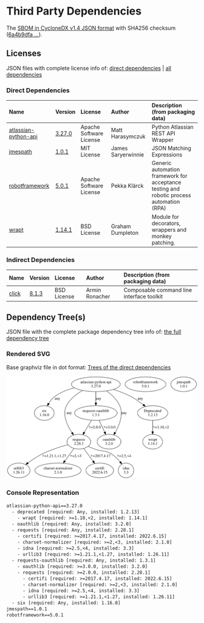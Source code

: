 # Third Party Dependencies

<!--[[[fill sbom_sha256()]]]-->
The [SBOM in CycloneDX v1.4 JSON format](https://github.com/sthagen/pilli/blob/default/sbom.json) with SHA256 checksum ([6a4b9dfa ...](https://raw.githubusercontent.com/sthagen/pilli/default/sbom.json.sha256 "sha256:6a4b9dfabf7a2477794c8384df630eefa30d88d2459aecf8e5b1207ec3724cc0")).
<!--[[[end]]] (checksum: e42e37b3c2ab3ad83c0ca1a404cef745)-->
## Licenses 

JSON files with complete license info of: [direct dependencies](direct-dependency-licenses.json) | [all dependencies](all-dependency-licenses.json)

### Direct Dependencies

<!--[[[fill direct_dependencies_table()]]]-->
| Name                                                                          | Version                                                         | License                 | Author             | Description (from packaging data)                                                        |
|:------------------------------------------------------------------------------|:----------------------------------------------------------------|:------------------------|:-------------------|:-----------------------------------------------------------------------------------------|
| [atlassian-python-api](https://github.com/atlassian-api/atlassian-python-api) | [3.27.0](https://pypi.org/project/atlassian-python-api/3.27.0/) | Apache Software License | Matt Harasymczuk   | Python Atlassian REST API Wrapper                                                        |
| [jmespath](https://github.com/jmespath/jmespath.py)                           | [1.0.1](https://pypi.org/project/jmespath/1.0.1/)               | MIT License             | James Saryerwinnie | JSON Matching Expressions                                                                |
| [robotframework](https://robotframework.org/)                                 | [5.0.1](https://pypi.org/project/robotframework/5.0.1/)         | Apache Software License | Pekka Klärck       | Generic automation framework for acceptance testing and robotic process automation (RPA) |
| [wrapt](https://github.com/GrahamDumpleton/wrapt)                             | [1.14.1](https://pypi.org/project/wrapt/1.14.1/)                | BSD License             | Graham Dumpleton   | Module for decorators, wrappers and monkey patching.                                     |
<!--[[[end]]] (checksum: 32f1fdcb117d9956ce3873a127f3b422)-->

### Indirect Dependencies

<!--[[[fill indirect_dependencies_table()]]]-->
| Name                                          | Version                                        | License     | Author         | Description (from packaging data)         |
|:----------------------------------------------|:-----------------------------------------------|:------------|:---------------|:------------------------------------------|
| [click](https://palletsprojects.com/p/click/) | [8.1.3](https://pypi.org/project/click/8.1.3/) | BSD License | Armin Ronacher | Composable command line interface toolkit |
<!--[[[end]]] (checksum: dc3a866a7aa3332404bde3da87727cb9)-->

## Dependency Tree(s)

JSON file with the complete package dependency tree info of: [the full dependency tree](package-dependency-tree.json)

### Rendered SVG

Base graphviz file in dot format: [Trees of the direct dependencies](package-dependency-tree.dot.txt)

<img src="./package-dependency-tree.svg" alt="Trees of the direct dependencies" title="Trees of the direct dependencies"/>

### Console Representation

<!--[[[fill dependency_tree_console_text()]]]-->
````console
atlassian-python-api==3.27.0
  - deprecated [required: Any, installed: 1.2.13]
    - wrapt [required: >=1.10,<2, installed: 1.14.1]
  - oauthlib [required: Any, installed: 3.2.0]
  - requests [required: Any, installed: 2.28.1]
    - certifi [required: >=2017.4.17, installed: 2022.6.15]
    - charset-normalizer [required: >=2,<3, installed: 2.1.0]
    - idna [required: >=2.5,<4, installed: 3.3]
    - urllib3 [required: >=1.21.1,<1.27, installed: 1.26.11]
  - requests-oauthlib [required: Any, installed: 1.3.1]
    - oauthlib [required: >=3.0.0, installed: 3.2.0]
    - requests [required: >=2.0.0, installed: 2.28.1]
      - certifi [required: >=2017.4.17, installed: 2022.6.15]
      - charset-normalizer [required: >=2,<3, installed: 2.1.0]
      - idna [required: >=2.5,<4, installed: 3.3]
      - urllib3 [required: >=1.21.1,<1.27, installed: 1.26.11]
  - six [required: Any, installed: 1.16.0]
jmespath==1.0.1
robotframework==5.0.1
````
<!--[[[end]]] (checksum: c5a6a0a1a9f80c12ac356ddd9f0700c4)-->
